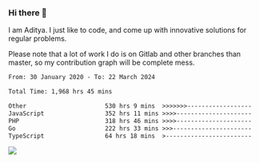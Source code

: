 ### Hi there 👋

I am Aditya. I just like to code, and come up with innovative solutions for regular problems.

Please note that a lot of work I do is on Gitlab and other branches than master, so my contribution graph will be complete mess.

<!--START_SECTION:waka-->

```txt
From: 30 January 2020 - To: 22 March 2024

Total Time: 1,968 hrs 45 mins

Other                      530 hrs 9 mins  >>>>>>>------------------   26.93 %
JavaScript                 352 hrs 11 mins >>>>---------------------   17.89 %
PHP                        318 hrs 46 mins >>>>---------------------   16.19 %
Go                         222 hrs 33 mins >>>----------------------   11.30 %
TypeScript                 64 hrs 18 mins  >------------------------   03.27 %
```

<!--END_SECTION:waka-->

![](https://komarev.com/ghpvc/?username=BrainBuzzer)
